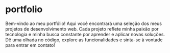 # portfolio
Bem-vindo ao meu portfólio! Aqui você encontrará uma seleção dos meus projetos de desenvolvimento web. Cada projeto reflete minha paixão por tecnologia e minha busca constante por aprender e aplicar novas soluções. Dê uma olhada no código, explore as funcionalidades e sinta-se à vontade para entrar em contato!

